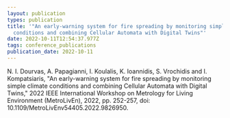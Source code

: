 ```yaml
---
layout: publication
types: publication
title: '"An early-warning system for fire spreading by monitoring simple climate
  conditions and combining Cellular Automata with Digital Twins"'
date: 2022-10-11T12:54:37.977Z
tags: conference_publications
publication_date: 2022-10-11
---
```

<!--StartFragment-->

N. I. Dourvas, A. Papagianni, I. Koulalis, K. Ioannidis, S. Vrochidis and I. Kompatsiaris, "An early-warning system for fire spreading by monitoring simple climate conditions and combining Cellular Automata with Digital Twins," 2022 IEEE International Workshop on Metrology for Living Environment (MetroLivEn), 2022, pp. 252-257, doi: 10.1109/MetroLivEnv54405.2022.9826950.

<!--EndFragment-->